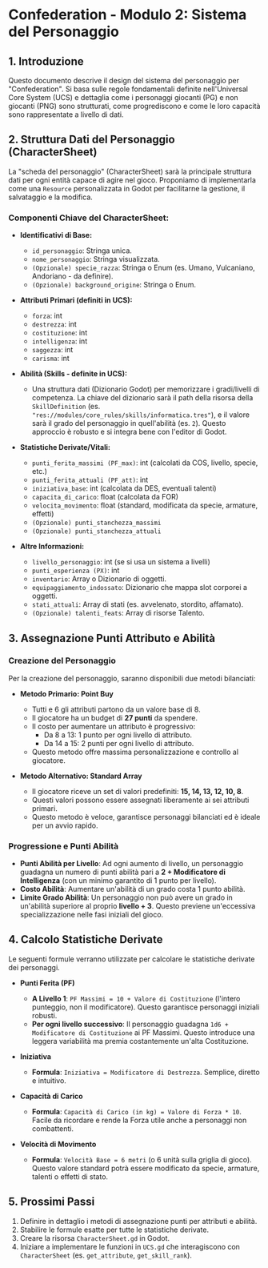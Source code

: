 # Confederation - Modulo 2: Sistema del Personaggio

## 1. Introduzione

Questo documento descrive il design del sistema del personaggio per "Confederation". Si basa sulle regole fondamentali definite nell'Universal Core System (UCS) e dettaglia come i personaggi giocanti (PG) e non giocanti (PNG) sono strutturati, come progrediscono e come le loro capacità sono rappresentate a livello di dati.

## 2. Struttura Dati del Personaggio (CharacterSheet)

La "scheda del personaggio" (CharacterSheet) sarà la principale struttura dati per ogni entità capace di agire nel gioco. Proponiamo di implementarla come una `Resource` personalizzata in Godot per facilitarne la gestione, il salvataggio e la modifica.

### Componenti Chiave del CharacterSheet:

*   **Identificativi di Base:**
    *   `id_personaggio`: Stringa unica.
    *   `nome_personaggio`: Stringa visualizzata.
    *   `(Opzionale) specie_razza`: Stringa o Enum (es. Umano, Vulcaniano, Andoriano - da definire).
    *   `(Opzionale) background_origine`: Stringa o Enum.

*   **Attributi Primari (definiti in UCS):**
    *   `forza`: int
    *   `destrezza`: int
    *   `costituzione`: int
    *   `intelligenza`: int
    *   `saggezza`: int
    *   `carisma`: int

*   **Abilità (Skills - definite in UCS):**
    *   Una struttura dati (Dizionario Godot) per memorizzare i gradi/livelli di competenza. La chiave del dizionario sarà il path della risorsa della `SkillDefinition` (es. `"res://modules/core_rules/skills/informatica.tres"`), e il valore sarà il grado del personaggio in quell'abilità (es. `2`). Questo approccio è robusto e si integra bene con l'editor di Godot.

*   **Statistiche Derivate/Vitali:**
    *   `punti_ferita_massimi (PF_max)`: int (calcolati da COS, livello, specie, etc.)
    *   `punti_ferita_attuali (PF_att)`: int
    *   `iniziativa_base`: int (calcolata da DES, eventuali talenti)
    *   `capacita_di_carico`: float (calcolata da FOR)
    *   `velocita_movimento`: float (standard, modificata da specie, armature, effetti)
    *   `(Opzionale) punti_stanchezza_massimi`
    *   `(Opzionale) punti_stanchezza_attuali`

*   **Altre Informazioni:**
    *   `livello_personaggio`: int (se si usa un sistema a livelli)
    *   `punti_esperienza (PX)`: int
    *   `inventario`: Array o Dizionario di oggetti.
    *   `equipaggiamento_indossato`: Dizionario che mappa slot corporei a oggetti.
    *   `stati_attuali`: Array di stati (es. avvelenato, stordito, affamato).
    *   `(Opzionale) talenti_feats`: Array di risorse Talento.

## 3. Assegnazione Punti Attributo e Abilità

### Creazione del Personaggio

Per la creazione del personaggio, saranno disponibili due metodi bilanciati:

*   **Metodo Primario: Point Buy**
    *   Tutti e 6 gli attributi partono da un valore base di 8.
    *   Il giocatore ha un budget di **27 punti** da spendere.
    *   Il costo per aumentare un attributo è progressivo:
        *   Da 8 a 13: 1 punto per ogni livello di attributo.
        *   Da 14 a 15: 2 punti per ogni livello di attributo.
    *   Questo metodo offre massima personalizzazione e controllo al giocatore.

*   **Metodo Alternativo: Standard Array**
    *   Il giocatore riceve un set di valori predefiniti: **15, 14, 13, 12, 10, 8**.
    *   Questi valori possono essere assegnati liberamente ai sei attributi primari.
    *   Questo metodo è veloce, garantisce personaggi bilanciati ed è ideale per un avvio rapido.

### Progressione e Punti Abilità

*   **Punti Abilità per Livello**: Ad ogni aumento di livello, un personaggio guadagna un numero di punti abilità pari a **2 + Modificatore di Intelligenza** (con un minimo garantito di 1 punto per livello).
*   **Costo Abilità**: Aumentare un'abilità di un grado costa 1 punto abilità.
*   **Limite Grado Abilità**: Un personaggio non può avere un grado in un'abilità superiore al proprio **livello + 3**. Questo previene un'eccessiva specializzazione nelle fasi iniziali del gioco.

## 4. Calcolo Statistiche Derivate

Le seguenti formule verranno utilizzate per calcolare le statistiche derivate dei personaggi.

*   **Punti Ferita (PF)**
    *   **A Livello 1**: `PF Massimi = 10 + Valore di Costituzione` (l'intero punteggio, non il modificatore). Questo garantisce personaggi iniziali robusti.
    *   **Per ogni livello successivo**: Il personaggio guadagna `1d6 + Modificatore di Costituzione` ai PF Massimi. Questo introduce una leggera variabilità ma premia costantemente un'alta Costituzione.

*   **Iniziativa**
    *   **Formula**: `Iniziativa = Modificatore di Destrezza`. Semplice, diretto e intuitivo.

*   **Capacità di Carico**
    *   **Formula**: `Capacità di Carico (in kg) = Valore di Forza * 10`. Facile da ricordare e rende la Forza utile anche a personaggi non combattenti.

*   **Velocità di Movimento**
    *   **Formula**: `Velocità Base = 6 metri` (o 6 unità sulla griglia di gioco). Questo valore standard potrà essere modificato da specie, armature, talenti o effetti di stato.

## 5. Prossimi Passi

1.  Definire in dettaglio i metodi di assegnazione punti per attributi e abilità.
2.  Stabilire le formule esatte per tutte le statistiche derivate.
3.  Creare la risorsa `CharacterSheet.gd` in Godot.
4.  Iniziare a implementare le funzioni in `UCS.gd` che interagiscono con `CharacterSheet` (es. `get_attribute`, `get_skill_rank`).
